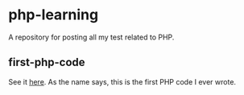 # php-learning
A repository for posting all my test related to PHP.

## first-php-code
See it [here](https://github.com/YisusGaming/php-learning/blob/main/first-php-code). As the name says, this is the first PHP code I ever wrote.